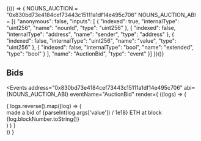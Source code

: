 
<div>{(() => {
  NOUNS_AUCTION = "0x830bd73e4184cef73443c15111a1df14e495c706"
  NOUNS_AUCTION_ABI = [{
    "anonymous": false,
    "inputs": [
      {
        "indexed": true,
        "internalType": "uint256",
        "name": "nounId",
        "type": "uint256"
      },
      {
        "indexed": false,
        "internalType": "address",
        "name": "sender",
        "type": "address"
      },
      {
        "indexed": false,
        "internalType": "uint256",
        "name": "value",
        "type": "uint256"
      },
      {
        "indexed": false,
        "internalType": "bool",
        "name": "extended",
        "type": "bool"
      }
    ],
    "name": "AuctionBid",
    "type": "event"
  }]
})()}</div> 

## Bids
<Events 
address="0x830bd73e4184cef73443c15111a1df14e495c706"
abi={NOUNS_AUCTION_ABI}
eventName="AuctionBid"
render={
  ((logs) => (
     <div>
     {
      logs.reverse().map((log) => (
        <div><AddressDisplay address={log.args.sender} /> made a bid  of {parseInt(log.args['value']) / 1e18} ETH at block {log.blockNumber.toString()}</div>
  )
)
     }
     </div>
  ))
}
>

</Events>